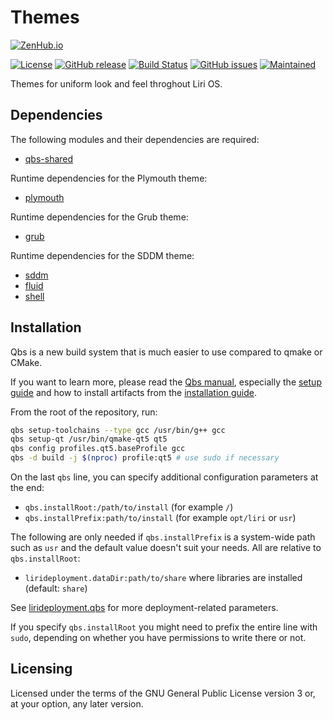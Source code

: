 Themes
======

[![ZenHub.io](https://img.shields.io/badge/supercharged%20by-zenhub.io-blue.svg)](https://zenhub.io)

[![License](https://img.shields.io/badge/license-GPLv3.0-blue.svg)](https://www.gnu.org/licenses/gpl-3.0.html)
[![GitHub release](https://img.shields.io/github/release/lirios/themes.svg)](https://github.com/lirios/themes)
[![Build Status](https://travis-ci.org/lirios/themes.svg?branch=develop)](https://travis-ci.org/lirios/themes)
[![GitHub issues](https://img.shields.io/github/issues/lirios/themes.svg)](https://github.com/lirios/themes/issues)
[![Maintained](https://img.shields.io/maintenance/yes/2017.svg)](https://github.com/lirios/themes/commits/develop)

Themes for uniform look and feel throghout Liri OS.

## Dependencies

The following modules and their dependencies are required:

 * [qbs-shared](https://github.com/lirios/qbs-shared.git)

Runtime dependencies for the Plymouth theme:

 * [plymouth](https://cgit.freedesktop.org/plymouth/)

Runtime dependencies for the Grub theme:

 * [grub](http://savannah.gnu.org/git/?group=grub)

Runtime dependencies for the SDDM theme:

 * [sddm](https://github.com/sddm/sddm)
 * [fluid](https://github.com/lirios/fluid)
 * [shell](https://github.com/lirios/shell)

## Installation

Qbs is a new build system that is much easier to use compared to qmake or CMake.

If you want to learn more, please read the [Qbs manual](http://doc.qt.io/qbs/index.html),
especially the [setup guide](http://doc.qt.io/qbs/configuring.html) and how to install artifacts
from the [installation guide](http://doc.qt.io/qbs/installing-files.html).

From the root of the repository, run:

```sh
qbs setup-toolchains --type gcc /usr/bin/g++ gcc
qbs setup-qt /usr/bin/qmake-qt5 qt5
qbs config profiles.qt5.baseProfile gcc
qbs -d build -j $(nproc) profile:qt5 # use sudo if necessary
```

On the last `qbs` line, you can specify additional configuration parameters at the end:

 * `qbs.installRoot:/path/to/install` (for example `/`)
 * `qbs.installPrefix:path/to/install` (for example `opt/liri` or `usr`)

The following are only needed if `qbs.installPrefix` is a system-wide path such as `usr`
and the default value doesn't suit your needs. All are relative to `qbs.installRoot`:

 * `lirideployment.dataDir:path/to/share` where libraries are installed (default: `share`)

See [lirideployment.qbs](https://github.com/lirios/qbs-shared/blob/develop/modules/lirideployment/lirideployment.qbs)
for more deployment-related parameters.

If you specify `qbs.installRoot` you might need to prefix the entire line with `sudo`,
depending on whether you have permissions to write there or not.

## Licensing

Licensed under the terms of the GNU General Public License version 3 or,
at your option, any later version.
